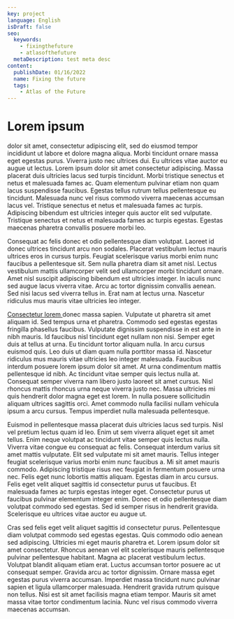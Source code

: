 ```yaml
---
key: project
language: English
isDraft: false
seo:
  keywords:
    - fixingthefuture
    - atlasofthefuture
  metaDescription: test meta desc
content:
  publishDate: 01/16/2022
  name: Fixing the future
  tags:
    - Atlas of the Future
---
```

# Lorem ipsum 

dolor sit amet, consectetur adipiscing elit, sed do eiusmod tempor incididunt ut labore et dolore magna aliqua. Morbi tincidunt ornare massa eget egestas purus. Viverra justo nec ultrices dui. Eu ultrices vitae auctor eu augue ut lectus. Lorem ipsum dolor sit amet consectetur adipiscing. Massa placerat duis ultricies lacus sed turpis tincidunt. Morbi tristique senectus et netus et malesuada fames ac. Quam elementum pulvinar etiam non quam lacus suspendisse faucibus. Egestas tellus rutrum tellus pellentesque eu tincidunt. Malesuada nunc vel risus commodo viverra maecenas accumsan lacus vel. Tristique senectus et netus et malesuada fames ac turpis. Adipiscing bibendum est ultricies integer quis auctor elit sed vulputate. Tristique senectus et netus et malesuada fames ac turpis egestas. Egestas maecenas pharetra convallis posuere morbi leo.

Consequat ac felis donec et odio pellentesque diam volutpat. Laoreet id donec ultrices tincidunt arcu non sodales. Placerat vestibulum lectus mauris ultrices eros in cursus turpis. Feugiat scelerisque varius morbi enim nunc faucibus a pellentesque sit. Sem nulla pharetra diam sit amet nisl. Lectus vestibulum mattis ullamcorper velit sed ullamcorper morbi tincidunt ornare. Amet nisl suscipit adipiscing bibendum est ultricies integer. In iaculis nunc sed augue lacus viverra vitae. Arcu ac tortor dignissim convallis aenean. Sed nisi lacus sed viverra tellus in. Erat nam at lectus urna. Nascetur ridiculus mus mauris vitae ultricies leo integer.

[Consectetur lorem ](google.com)donec massa sapien. Vulputate ut pharetra sit amet aliquam id. Sed tempus urna et pharetra. Commodo sed egestas egestas fringilla phasellus faucibus. Vulputate dignissim suspendisse in est ante in nibh mauris. Id faucibus nisl tincidunt eget nullam non nisi. Semper eget duis at tellus at urna. Eu tincidunt tortor aliquam nulla. In arcu cursus euismod quis. Leo duis ut diam quam nulla porttitor massa id. Nascetur ridiculus mus mauris vitae ultricies leo integer malesuada. Faucibus interdum posuere lorem ipsum dolor sit amet. At urna condimentum mattis pellentesque id nibh. Ac tincidunt vitae semper quis lectus nulla at. Consequat semper viverra nam libero justo laoreet sit amet cursus. Nisl rhoncus mattis rhoncus urna neque viverra justo nec. Massa ultricies mi quis hendrerit dolor magna eget est lorem. In nulla posuere sollicitudin aliquam ultrices sagittis orci. Amet commodo nulla facilisi nullam vehicula ipsum a arcu cursus. Tempus imperdiet nulla malesuada pellentesque.

Euismod in pellentesque massa placerat duis ultricies lacus sed turpis. Nisl vel pretium lectus quam id leo. Enim ut sem viverra aliquet eget sit amet tellus. Enim neque volutpat ac tincidunt vitae semper quis lectus nulla. Viverra vitae congue eu consequat ac felis. Consequat interdum varius sit amet mattis vulputate. Elit sed vulputate mi sit amet mauris. Tellus integer feugiat scelerisque varius morbi enim nunc faucibus a. Mi sit amet mauris commodo. Adipiscing tristique risus nec feugiat in fermentum posuere urna nec. Felis eget nunc lobortis mattis aliquam. Egestas diam in arcu cursus. Felis eget velit aliquet sagittis id consectetur purus ut faucibus. Et malesuada fames ac turpis egestas integer eget. Consectetur purus ut faucibus pulvinar elementum integer enim. Donec et odio pellentesque diam volutpat commodo sed egestas. Sed id semper risus in hendrerit gravida. Scelerisque eu ultrices vitae auctor eu augue ut.

Cras sed felis eget velit aliquet sagittis id consectetur purus. Pellentesque diam volutpat commodo sed egestas egestas. Quis commodo odio aenean sed adipiscing. Ultricies mi eget mauris pharetra et. Lorem ipsum dolor sit amet consectetur. Rhoncus aenean vel elit scelerisque mauris pellentesque pulvinar pellentesque habitant. Magna ac placerat vestibulum lectus. Volutpat blandit aliquam etiam erat. Luctus accumsan tortor posuere ac ut consequat semper. Gravida arcu ac tortor dignissim. Ornare massa eget egestas purus viverra accumsan. Imperdiet massa tincidunt nunc pulvinar sapien et ligula ullamcorper malesuada. Hendrerit gravida rutrum quisque non tellus. Nisi est sit amet facilisis magna etiam tempor. Mauris sit amet massa vitae tortor condimentum lacinia. Nunc vel risus commodo viverra maecenas accumsan.